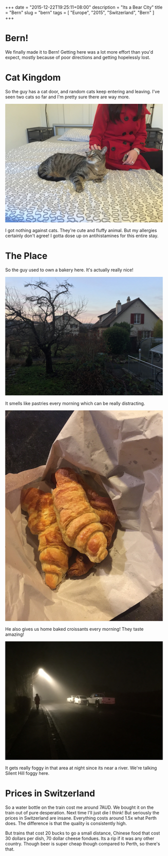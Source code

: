 +++
date = "2015-12-22T19:25:11+08:00"
description = "Its a Bear City"
title = "Bern"
slug = "bern"
tags = [ "Europe", "2015", "Switzerland", "Bern" ]
+++

# Bern!

We finally made it to Bern! Getting here was a lot more effort than you'd expect, mostly because of poor directions and getting hopelessly lost.

# Cat Kingdom
So the guy has a cat door, and random cats keep entering and leaving. I've seen two cats so far and I'm pretty sure there are way more.

![Champ cat](/images/2015/12/bern1.jpg)

I got nothing against cats. They're cute and fluffy animal. But my allergies certainly don't agree! I gotta dose up on antihistamines for this entire stay.

# The Place
So the guy used to own a bakery here. It's actually really nice!

![Picture from bedroom](/images/2015/12/bern2.jpg)

It smells like pastries every morning which can be really distracting.

![Croissants](/images/2015/12/bern4.jpg)

He also gives us home baked croissants every morning! They taste amazing!

![fog](/images/2015/12/bern3.jpg)

It gets really foggy in that area at night since its near a river. We're talking Silent Hill foggy here.

# Prices in Switzerland

So a water bottle on the train cost me around 7AUD. We bought it on the train out of pure desperation. Next time I'll just die I think! But seriously the prices in Switzerland are insane. Everything costs around 1.5x what Perth does. The difference is that the quality is consistently high.

But trains that cost 20 bucks to go a small distance, Chinese food that cost 30 dollars per dish, 70 dollar cheese fondues. Its a rip if it was any other country. Though beer is super cheap though compared to Perth, so there's that.
